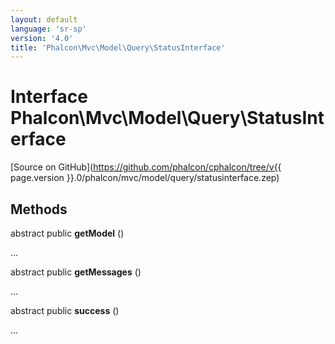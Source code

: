 ```yaml
---
layout: default
language: 'sr-sp'
version: '4.0'
title: 'Phalcon\Mvc\Model\Query\StatusInterface'
---
```


# Interface **Phalcon\Mvc\Model\Query\StatusInterface**

[Source on GitHub](https://github.com/phalcon/cphalcon/tree/v{{ page.version }}.0/phalcon/mvc/model/query/statusinterface.zep)

## Methods

abstract public **getModel** ()

...

abstract public **getMessages** ()

...

abstract public **success** ()

...